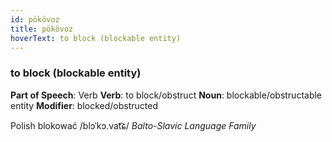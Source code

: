 ```yaml
---
id: pökövoz
title: pökövoz
hoverText: to block (blockable entity)
---
```


### to block (blockable entity)

**Part of Speech**: Verb
**Verb**: to block/obstruct
**Noun**: blockable/obstructable entity
**Modifier**: blocked/obstructed

Polish blokować /blɔˈkɔ.vat͡ɕ/
*Balto-Slavic Language Family*